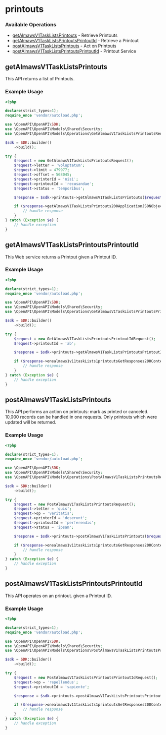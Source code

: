 # printouts

### Available Operations

* [getAlmawsV1TaskListsPrintouts](#getalmawsv1tasklistsprintouts) - Retrieve Printouts
* [getAlmawsV1TaskListsPrintoutsPrintoutId](#getalmawsv1tasklistsprintoutsprintoutid) - Retrieve a Printout
* [postAlmawsV1TaskListsPrintouts](#postalmawsv1tasklistsprintouts) - Act on Printouts
* [postAlmawsV1TaskListsPrintoutsPrintoutId](#postalmawsv1tasklistsprintoutsprintoutid) - Printout Service

## getAlmawsV1TaskListsPrintouts

This API returns a list of Printouts.

### Example Usage

```php
<?php

declare(strict_types=1);
require_once 'vendor/autoload.php';

use \OpenAPI\OpenAPI\SDK;
use \OpenAPI\OpenAPI\Models\Shared\Security;
use \OpenAPI\OpenAPI\Models\Operations\GetAlmawsV1TaskListsPrintoutsRequest;

$sdk = SDK::builder()
    ->build();

try {
    $request = new GetAlmawsV1TaskListsPrintoutsRequest();
    $request->letter = 'voluptatum';
    $request->limit = 479977;
    $request->offset = 568045;
    $request->printerId = 'nisi';
    $request->printoutId = 'recusandae';
    $request->status = 'temporibus';

    $response = $sdk->printouts->getAlmawsV1TaskListsPrintouts($request);

    if ($response->getAlmawsV1TaskListsPrintouts200ApplicationJSONObject !== null) {
        // handle response
    }
} catch (Exception $e) {
    // handle exception
}
```

## getAlmawsV1TaskListsPrintoutsPrintoutId

This Web service returns a Printout given a Printout ID.

### Example Usage

```php
<?php

declare(strict_types=1);
require_once 'vendor/autoload.php';

use \OpenAPI\OpenAPI\SDK;
use \OpenAPI\OpenAPI\Models\Shared\Security;
use \OpenAPI\OpenAPI\Models\Operations\GetAlmawsV1TaskListsPrintoutsPrintoutIdRequest;

$sdk = SDK::builder()
    ->build();

try {
    $request = new GetAlmawsV1TaskListsPrintoutsPrintoutIdRequest();
    $request->printoutId = 'ab';

    $response = $sdk->printouts->getAlmawsV1TaskListsPrintoutsPrintoutId($request);

    if ($response->onealmaws1v11taskLists1printoutsGetResponses200ContentApplication1jsonSchemaPropertiesPrintoutItems !== null) {
        // handle response
    }
} catch (Exception $e) {
    // handle exception
}
```

## postAlmawsV1TaskListsPrintouts

This API performs an action on printouts: mark as printed or canceled. 10,000 records can be handled in one requests. Only printouts which were updated will be returned.

### Example Usage

```php
<?php

declare(strict_types=1);
require_once 'vendor/autoload.php';

use \OpenAPI\OpenAPI\SDK;
use \OpenAPI\OpenAPI\Models\Shared\Security;
use \OpenAPI\OpenAPI\Models\Operations\PostAlmawsV1TaskListsPrintoutsRequest;

$sdk = SDK::builder()
    ->build();

try {
    $request = new PostAlmawsV1TaskListsPrintoutsRequest();
    $request->letter = 'quis';
    $request->op = 'veritatis';
    $request->printerId = 'deserunt';
    $request->printoutId = 'perferendis';
    $request->status = 'ipsam';

    $response = $sdk->printouts->postAlmawsV1TaskListsPrintouts($request);

    if ($response->onealmaws1v11taskLists1printoutsGetResponses200ContentApplication1jsonSchema !== null) {
        // handle response
    }
} catch (Exception $e) {
    // handle exception
}
```

## postAlmawsV1TaskListsPrintoutsPrintoutId

This API operates on an printout. given a Printout ID.

### Example Usage

```php
<?php

declare(strict_types=1);
require_once 'vendor/autoload.php';

use \OpenAPI\OpenAPI\SDK;
use \OpenAPI\OpenAPI\Models\Shared\Security;
use \OpenAPI\OpenAPI\Models\Operations\PostAlmawsV1TaskListsPrintoutsPrintoutIdRequest;

$sdk = SDK::builder()
    ->build();

try {
    $request = new PostAlmawsV1TaskListsPrintoutsPrintoutIdRequest();
    $request->op = 'repellendus';
    $request->printoutId = 'sapiente';

    $response = $sdk->printouts->postAlmawsV1TaskListsPrintoutsPrintoutId($request);

    if ($response->onealmaws1v11taskLists1printoutsGetResponses200ContentApplication1jsonSchemaPropertiesPrintoutItems !== null) {
        // handle response
    }
} catch (Exception $e) {
    // handle exception
}
```
